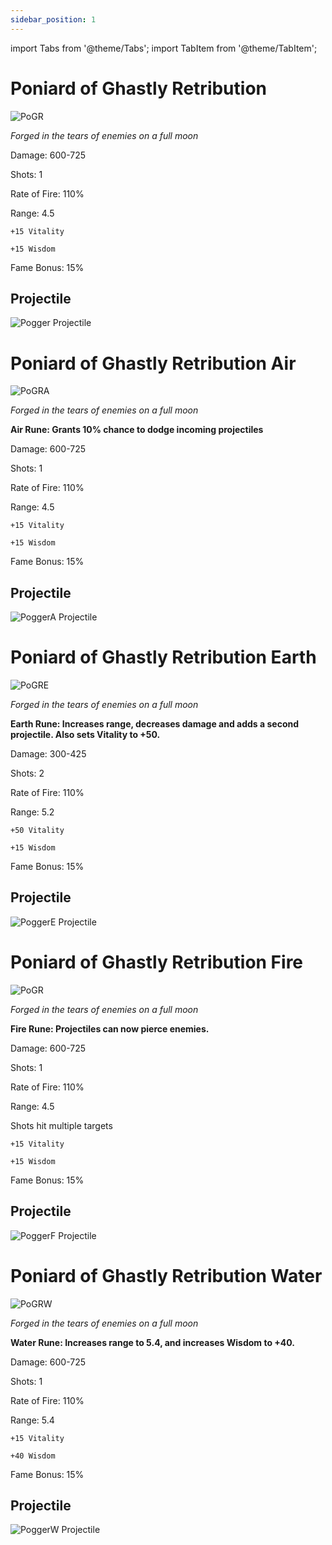```yaml
---
sidebar_position: 1
---
```


import Tabs from '@theme/Tabs';
import TabItem from '@theme/TabItem';

<Tabs>
  <TabItem value="Poniard of Ghastly Retribution" label="Poniard of Ghastly Retribution" default>
   
# Poniard of Ghastly Retribution

![PoGR](https://vwiki.valorserver.com/api/item/picture/poniard%20of%20ghastly%20retribution)

<i>Forged in the tears of enemies on a full moon</i>

Damage: 600-725

Shots: 1

Rate of Fire: 110%

Range: 4.5

    +15 Vitality
    
    +15 Wisdom
    
Fame Bonus: 15%

## Projectile

![Pogger Projectile](https://cdn.discordapp.com/attachments/953134990428868629/981713840511266827/poniard.gif)

  </TabItem>
  <TabItem value="Air" label="Air">

# Poniard of Ghastly Retribution Air

![PoGRA](https://vwiki.valorserver.com/api/item/picture/poniard%20of%20ghastly%20retribution%20air)

<i>Forged in the tears of enemies on a full moon</i>

**Air Rune: Grants 10% chance to dodge incoming projectiles**

Damage: 600-725

Shots: 1

Rate of Fire: 110%

Range: 4.5

    +15 Vitality
    
    +15 Wisdom
    
Fame Bonus: 15%

## Projectile

![PoggerA Projectile](https://cdn.discordapp.com/attachments/953134990428868629/981713840783884339/poniardair.gif)

  </TabItem>
  <TabItem value="Earth" label="Earth">

# Poniard of Ghastly Retribution Earth

![PoGRE](https://vwiki.valorserver.com/api/item/picture/poniard%20of%20ghastly%20retribution)

<i>Forged in the tears of enemies on a full moon</i>

**Earth Rune: Increases range, decreases damage and adds a second projectile. Also sets Vitality to +50.**

Damage: 300-425

Shots: 2

Rate of Fire: 110%

Range: 5.2

    +50 Vitality
    
    +15 Wisdom
    
Fame Bonus: 15%

## Projectile

![PoggerE Projectile](https://cdn.discordapp.com/attachments/953134990428868629/981713841132019732/poniardearth.gif)


  </TabItem>
  <TabItem value="Fire" label="Fire">

# Poniard of Ghastly Retribution Fire

![PoGR](https://vwiki.valorserver.com/api/item/picture/poniard%20of%20ghastly%20retribution%20fire)

<i>Forged in the tears of enemies on a full moon</i>

**Fire Rune: Projectiles can now pierce enemies.**

Damage: 600-725

Shots: 1

Rate of Fire: 110%

Range: 4.5

Shots hit multiple targets

    +15 Vitality
      
    +15 Wisdom
    
Fame Bonus: 15%

## Projectile

![PoggerF Projectile](https://cdn.discordapp.com/attachments/953134990428868629/981714064554197022/poniardfire.gif)

  </TabItem>
  <TabItem value="Water" label="Water">

# Poniard of Ghastly Retribution Water

![PoGRW](https://vwiki.valorserver.com/api/item/picture/poniard%20of%20ghastly%20retribution)

<i>Forged in the tears of enemies on a full moon</i>

**Water Rune: Increases range to 5.4, and increases Wisdom to +40.**

Damage: 600-725

Shots: 1

Rate of Fire: 110%

Range: 5.4

    +15 Vitality
    
    +40 Wisdom
    
Fame Bonus: 15%

## Projectile

![PoggerW Projectile](https://cdn.discordapp.com/attachments/953134990428868629/981713841480167494/poniardwater.gif)

  </TabItem>
</Tabs>
